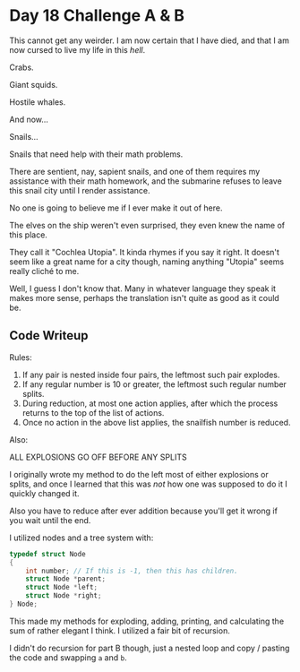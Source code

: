 # Day 18 Challenge A & B

This cannot get any weirder. I am now certain that I have died, and that I am now cursed to live my life in this *hell*.

Crabs.

Giant squids.

Hostile whales.

And now...

Snails...

Snails that need help with their math problems.

There are sentient, nay, sapient snails, and one of them requires my assistance with their math homework, and the submarine refuses to leave this snail city until I render assistance.

No one is going to believe me if I ever make it out of here.

The elves on the ship weren't even surprised, they even knew the name of this place.

They call it "Cochlea Utopia". It kinda rhymes if you say it right. It doesn't seem like a great name for a city though, naming anything "Utopia" seems really cliché to me.

Well, I guess I don't know that. Many in whatever language they speak it makes more sense, perhaps the translation isn't quite as good as it could be.

## **Code Writeup**

Rules:

1. If any pair is nested inside four pairs, the leftmost such pair explodes.
2. If any regular number is 10 or greater, the leftmost such regular number splits.
3. During reduction, at most one action applies, after which the process returns to the top of the list of actions.
4. Once no action in the above list applies, the snailfish number is reduced.

Also:

ALL EXPLOSIONS GO OFF BEFORE ANY SPLITS

I originally wrote my method to do the left most of either explosions or splits, and once I learned that this was *not* how one was supposed to do it I quickly changed it.

Also you have to reduce after ever addition because you'll get it wrong if you wait until the end.

I utilized nodes and a tree system with:

```C
typedef struct Node
{
    int number; // If this is -1, then this has children.
    struct Node *parent;
    struct Node *left;
    struct Node *right;
} Node;
```

This made my methods for exploding, adding, printing, and calculating the sum of rather elegant I think. I utilized a fair bit of recursion.

I didn't do recursion for part B though, just a nested loop and copy / pasting the code and swapping `a` and `b`.
